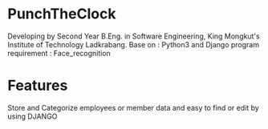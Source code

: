 # PunchTheClock
Developing by Second Year B.Eng. in Software Engineering, King Mongkut's Institute of Technology Ladkrabang.
Base on : Python3 and Django
program requirement : Face_recognition
# Features
Store and Categorize employees or member data and easy to find or edit by using DJANGO

